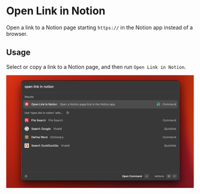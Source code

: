 # Open Link in Notion

Open a link to a Notion page starting `https://` in the Notion app instead of a browser.

## Usage

Select or copy a link to a Notion page, and then run `Open Link in Notion`.

![command](/metadata/command.png)
